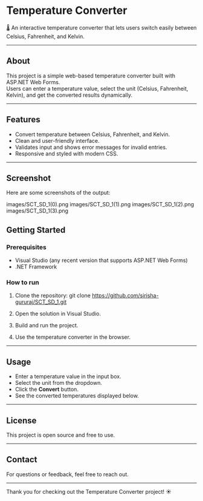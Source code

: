 # Temperature Converter

🌡️ An interactive temperature converter that lets users switch easily between Celsius, Fahrenheit, and Kelvin.

---

## About

This project is a simple web-based temperature converter built with ASP.NET Web Forms.  
Users can enter a temperature value, select the unit (Celsius, Fahrenheit, Kelvin), and get the converted results dynamically.

---

## Features

- Convert temperature between Celsius, Fahrenheit, and Kelvin.
- Clean and user-friendly interface.
- Validates input and shows error messages for invalid entries.
- Responsive and styled with modern CSS.

---

## Screenshot

Here are some screenshots of the output:

images/SCT_SD_1(0).png
images/SCT_SD_1(1).png
images/SCT_SD_1(2).png
images/SCT_SD_1(3).png

## Getting Started

### Prerequisites

- Visual Studio (any recent version that supports ASP.NET Web Forms)
- .NET Framework

### How to run

1. Clone the repository:
git clone https://github.com/sirisha-gururaj/SCT_SD_1.git


2. Open the solution in Visual Studio.

3. Build and run the project.

4. Use the temperature converter in the browser.

---

## Usage

- Enter a temperature value in the input box.
- Select the unit from the dropdown.
- Click the **Convert** button.
- See the converted temperatures displayed below.

---

## License

This project is open source and free to use.

---

## Contact

For questions or feedback, feel free to reach out.

---

Thank you for checking out the Temperature Converter project! ☀️

